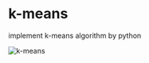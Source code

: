 # k-means
implement k-means algorithm by python

![k-means](https://user-images.githubusercontent.com/10746658/47949037-1896c080-df0a-11e8-8f4b-ed1abf03bc41.png)
